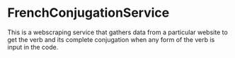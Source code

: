 # FrenchConjugationService
This is a webscraping service that gathers data from  a particular website to get the verb and its complete conjugation when any form of the verb is input in the code.
